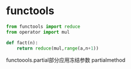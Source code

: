 # functools




```python
from functools import reduce
from operator import mul

def fact(n):
    return reduce(mul,range(a,n+1))
```


functoools.partial部分应用冻结参数  partialmethod





